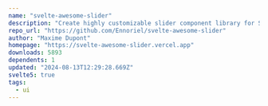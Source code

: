 ```yaml
---
name: "svelte-awesome-slider"
description: "Create highly customizable slider component library for Svelte."
repo_url: "https://github.com/Ennoriel/svelte-awesome-slider"
author: "Maxime Dupont"
homepage: "https://svelte-awesome-slider.vercel.app"
downloads: 5893
dependents: 1
updated: "2024-08-13T12:29:28.669Z"
svelte5: true
tags: 
  - ui
---
```

